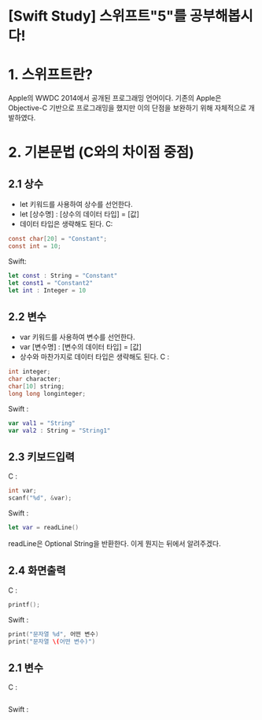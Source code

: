 [Swift Study] 스위프트"5"를 공부해봅시다!
=============================

# 1. 스위프트란?
Apple의 WWDC 2014에서 공개된 프로그래밍 언어이다.
기존의 Apple은 Objective-C 기반으로 프로그래밍을 했지만 
이의 단점을 보완하기 위해 자체적으로 개발하였다.

# 2. 기본문법 (C와의 차이점 중점)

## 2.1 상수
- let 키워드를 사용하여 상수를 선언한다.
- let [상수명] : [상수의 데이터 타입] = [값]
- 데이터 타입은 생략해도 된다.
C:
```C
const char[20] = "Constant";
const int = 10;
```
Swift:
```swift
let const : String = "Constant"
let const1 = "Constant2"
let int : Integer = 10
```

## 2.2 변수
- var 키워드를 사용하여 변수를 선언한다.
- var [변수명] : [변수의 데이터 타입] = [값]
- 상수와 마찬가지로 데이터 타입은 생략해도 된다.
C :
```C
int integer;
char character;
char[10] string;
long long longinteger;
```
Swift :
```swift
var val1 = "String"
var val2 : String = "String1"
```


## 2.3 키보드입력
C :
```C
int var;
scanf("%d", &var);
```

Swift : 
```swift
let var = readLine()
```
readLine은 Optional String을 반환한다.
이게 뭔지는 뒤에서 알려주겠다.

## 2.4 화면출력
C :
```C
printf();
```
Swift : 
```swift
print("문자열 %d", 어떤 변수)
print("문자열 \(어떤 변수)")
```


## 2.1 변수
C :
```C

```
Swift :
```swift

```